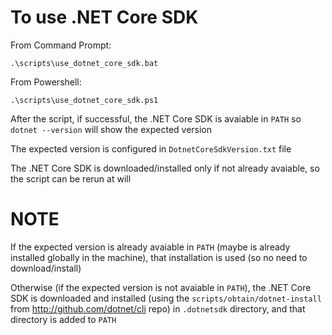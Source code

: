 # To use .NET Core SDK

From Command Prompt:

```
.\scripts\use_dotnet_core_sdk.bat
```

From Powershell:

```
.\scripts\use_dotnet_core_sdk.ps1
```

After the script, if successful, the .NET Core SDK is avaiable in `PATH`
so `dotnet --version` will show the expected version

The expected version is configured in `DotnetCoreSdkVersion.txt` file

The .NET Core SDK is downloaded/installed only if not already avaiable, so the 
script can be rerun at will

# NOTE

If the expected version is already avaiable in `PATH` (maybe is already installed globally
in the machine), that installation is used (so no need to download/install)

Otherwise (if the expected version is not avaiable in `PATH`), the .NET Core SDK is downloaded 
and installed (using the `scripts/obtain/dotnet-install` from http://github.com/dotnet/cli repo)
in `.dotnetsdk` directory, and that directory is added to `PATH`
